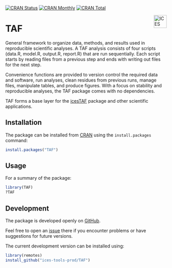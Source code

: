 [![CRAN Status](https://r-pkg.org/badges/version/TAF)](https://cran.r-project.org/package=TAF)
[![CRAN Monthly](https://cranlogs.r-pkg.org/badges/TAF)](https://cran.r-project.org/package=TAF)
[![CRAN Total](https://cranlogs.r-pkg.org/badges/grand-total/TAF)](https://cran.r-project.org/package=TAF)

[<img align="right" alt="ICES Logo" height="40" src="https://www.ices.dk/_layouts/15/1033/images/icesimg/iceslogo.png">](https://www.ices.dk)

TAF
===

General framework to organize data, methods, and results used in reproducible
scientific analyses. A TAF analysis consists of four scripts (data.R, model.R,
output.R, report.R) that are run sequentially. Each script starts by reading
files from a previous step and ends with writing out files for the next step.

Convenience functions are provided to version control the required data and
software, run analyses, clean residues from previous runs, manage files,
manipulate tables, and produce figures. With a focus on stability and
reproducible analyses, the TAF package comes with no dependencies.

TAF forms a base layer for the
[icesTAF](https://cran.r-project.org/package=icesTAF) package and other
scientific applications.

Installation
------------

The package can be installed from [CRAN](https://cran.r-project.org/package=TAF)
using the `install.packages` command:

```R
install.packages("TAF")
```

Usage
-----

For a summary of the package:

```R
library(TAF)
?TAF
```

Development
-----------

The package is developed openly on
[GitHub](https://github.com/ices-tools-prod/TAF).

Feel free to open an
[issue](https://github.com/ices-tools-prod/TAF/issues) there if you
encounter problems or have suggestions for future versions.

The current development version can be installed using:

```R
library(remotes)
install_github("ices-tools-prod/TAF")
```

